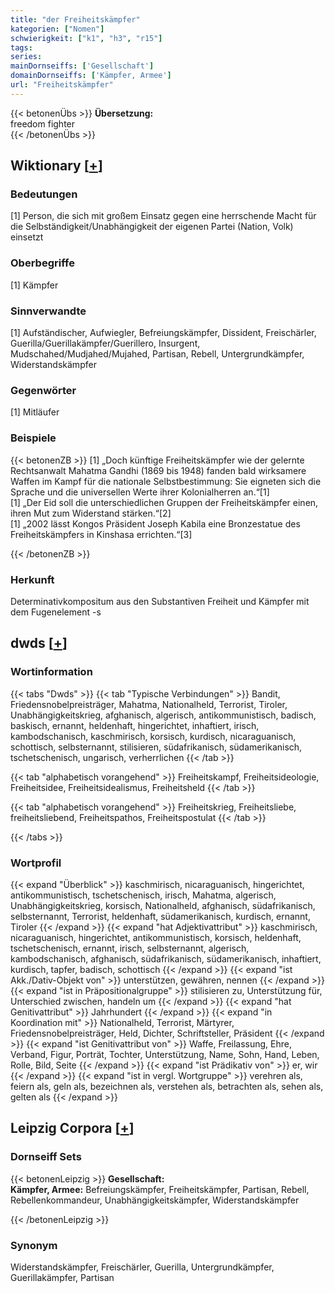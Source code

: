 ```yaml
---
title: "der Freiheitskämpfer"
kategorien: ["Nomen"]
schwierigkeit: ["k1", "h3", "r15"]
tags:
series:
mainDornseiffs: ['Gesellschaft']
domainDornseiffs: ['Kämpfer, Armee']
url: "Freiheitskämpfer"
---
```


{{< betonenÜbs >}}
**Übersetzung:**  
freedom fighter  
{{< /betonenÜbs >}}

## Wiktionary [[+](https://de.wiktionary.org/wiki/Freiheitskämpfer)]

### Bedeutungen
[1] Person, die sich mit großem Einsatz gegen eine herrschende Macht für die Selbständigkeit/Unabhängigkeit der eigenen Partei (Nation, Volk) einsetzt  

### Oberbegriffe
[1] Kämpfer  

### Sinnverwandte
[1] Aufständischer, Aufwiegler, Befreiungskämpfer, Dissident, Freischärler, Guerilla/Guerillakämpfer/Guerillero, Insurgent, Mudschahed/Mudjahed/Mujahed, Partisan, Rebell, Untergrundkämpfer, Widerstandskämpfer  

### Gegenwörter
[1] Mitläufer  

### Beispiele
{{< betonenZB >}}
[1] „Doch künftige Freiheitskämpfer wie der gelernte Rechtsanwalt Mahatma Gandhi (1869 bis 1948) fanden bald wirksamere Waffen im Kampf für die nationale Selbstbestimmung: Sie eigneten sich die Sprache und die universellen Werte ihrer Kolonialherren an.“[1]  
[1] „Der Eid soll die unterschiedlichen Gruppen der Freiheitskämpfer einen, ihren Mut zum Widerstand stärken.“[2]  
[1] „2002 lässt Kongos Präsident Joseph Kabila eine Bronzestatue des Freiheitskämpfers in Kinshasa errichten.“[3]  

{{< /betonenZB >}}
### Herkunft
Determinativkompositum aus den Substantiven Freiheit und Kämpfer mit dem Fugenelement -s  



## dwds [[+](https://www.dwds.de/wb/Freiheitskämpfer)]

### Wortinformation
{{< tabs "Dwds" >}}
{{< tab "Typische Verbindungen" >}}
Bandit, Friedensnobelpreisträger, Mahatma, Nationalheld, Terrorist, Tiroler, Unabhängigkeitskrieg, afghanisch, algerisch, antikommunistisch, badisch, baskisch, ernannt, heldenhaft, hingerichtet, inhaftiert, irisch, kambodschanisch, kaschmirisch, korsisch, kurdisch, nicaraguanisch, schottisch, selbsternannt, stilisieren, südafrikanisch, südamerikanisch, tschetschenisch, ungarisch, verherrlichen
{{< /tab >}}

{{< tab "alphabetisch vorangehend" >}}
Freiheitskampf, Freiheitsideologie, Freiheitsidee, Freiheitsidealismus, Freiheitsheld
{{< /tab >}}

{{< tab "alphabetisch vorangehend" >}}
Freiheitskrieg, Freiheitsliebe, freiheitsliebend, Freiheitspathos, Freiheitspostulat
{{< /tab >}}

{{< /tabs >}}

### Wortprofil
{{< expand "Überblick" >}} kaschmirisch, nicaraguanisch, hingerichtet, antikommunistisch, tschetschenisch, irisch, Mahatma, algerisch, Unabhängigkeitskrieg, korsisch, Nationalheld, afghanisch, südafrikanisch, selbsternannt, Terrorist, heldenhaft, südamerikanisch, kurdisch, ernannt, Tiroler {{< /expand >}}
{{< expand "hat Adjektivattribut" >}} kaschmirisch, nicaraguanisch, hingerichtet, antikommunistisch, korsisch, heldenhaft, tschetschenisch, ernannt, irisch, selbsternannt, algerisch, kambodschanisch, afghanisch, südafrikanisch, südamerikanisch, inhaftiert, kurdisch, tapfer, badisch, schottisch {{< /expand >}}
{{< expand "ist Akk./Dativ-Objekt von" >}} unterstützen, gewähren, nennen {{< /expand >}}
{{< expand "ist in Präpositionalgruppe" >}} stilisieren zu, Unterstützung für, Unterschied zwischen, handeln um {{< /expand >}}
{{< expand "hat Genitivattribut" >}} Jahrhundert {{< /expand >}}
{{< expand "in Koordination mit" >}} Nationalheld, Terrorist, Märtyrer, Friedensnobelpreisträger, Held, Dichter, Schriftsteller, Präsident {{< /expand >}}
{{< expand "ist Genitivattribut von" >}} Waffe, Freilassung, Ehre, Verband, Figur, Porträt, Tochter, Unterstützung, Name, Sohn, Hand, Leben, Rolle, Bild, Seite {{< /expand >}}
{{< expand "ist Prädikativ von" >}} er, wir {{< /expand >}}
{{< expand "ist in vergl. Wortgruppe" >}} verehren als, feiern als, geln als, bezeichnen als, verstehen als, betrachten als, sehen als, gelten als {{< /expand >}}

## Leipzig Corpora [[+](https://corpora.uni-leipzig.de/en/res?word=Freiheitskämpfer&corpusId=deu_newscrawl-public_2018)]

### Dornseiff Sets
{{< betonenLeipzig >}}
**Gesellschaft:**  
**Kämpfer, Armee:** Befreiungskämpfer, Freiheitskämpfer, Partisan, Rebell, Rebellenkommandeur, Unabhängigkeitskämpfer, Widerstandskämpfer  

{{< /betonenLeipzig >}}

### Synonym
Widerstandskämpfer, Freischärler, Guerilla, Untergrundkämpfer, Guerillakämpfer, Partisan

